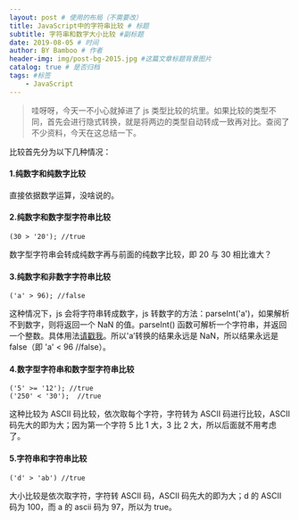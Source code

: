 ```yaml
---
layout: post # 使用的布局（不需要改）
title: JavaScript中的字符串比较 # 标题
subtitle: 字符串和数字大小比较 #副标题
date: 2019-08-05 # 时间
author: BY Bamboo # 作者
header-img: img/post-bg-2015.jpg #这篇文章标题背景图片
catalog: true # 是否归档
tags: #标签
    - JavaScript
---
```


> 哇呀呀，今天一不小心就掉进了 js 类型比较的坑里。如果比较的类型不同，首先会进行隐式转换，就是将两边的类型自动转成一致再对比。查阅了不少资料，今天在这总结一下。

比较首先分为以下几种情况：

#### 1.纯数字和纯数字比较

直接依据数学运算，没啥说的。

#### 2.纯数字和数字型字符串比较

```
(30 > '20'); //true
```

数字型字符串会转成纯数字再与前面的纯数字比较，即 20 与 30 相比谁大？

#### 3.纯数字和非数字字符串比较

```
('a' > 96); //false
```

这种情况下，js 会将字符串转成数字，js 转数字的方法：parseInt('a')，如果解析不到数字，则将返回一个 NaN 的值。parseInt() 函数可解析一个字符串，并返回一个整数。具体用法[请戳我](https://developer.mozilla.org/zh-CN/docs/Web/JavaScript/Reference/Global_Objects/parseInt)。所以'a’转换的结果永远是 NaN，所以结果永远是 false（即 'a' < 96 //false）。

#### 4.数字型字符串和数字型字符串比较

```
('5' >= '12'); //true
('250' < '30');  //true
```

这种比较为 ASCII 码比较，依次取每个字符，字符转为 ASCII 码进行比较，ASCII 码先大的即为大；因为第一个字符 5 比 1 大，3 比 2 大，所以后面就不用考虑了。

#### 5.字符串和字符串比较

```
('d' > 'ab') //true
```

大小比较是依次取字符，字符转 ASCII 码，ASCII 码先大的即为大；d 的 ASCII 码为 100，而 a 的 ascii 码为 97，所以为 true。
